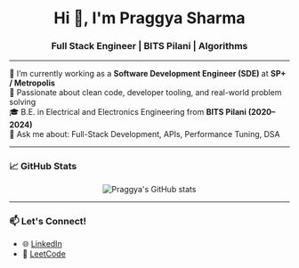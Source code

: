 <h1 align="center">Hi 👋, I'm Praggya Sharma</h1>
<h3 align="center">Full Stack Engineer | BITS Pilani | Algorithms</h3>

---

🌱 I’m currently working as a **Software Development Engineer (SDE)** at **SP+ / Metropolis**  
🚀 Passionate about clean code, developer tooling, and real-world problem solving  
🎓 B.E. in Electrical and Electronics Engineering from **BITS Pilani (2020–2024)**  
💬 Ask me about: Full-Stack Development, APIs, Performance Tuning, DSA

---

### 📈 GitHub Stats
<p align="center">
  <img src="https://github-readme-stats.vercel.app/api?username=PraggyaSharma&show_icons=true&theme=radical" alt="Praggya's GitHub stats" />
</p>

---

### 📫 Let's Connect!
- 🌐 [LinkedIn](https://www.linkedin.com/in/praggya-sharma-8a65061a0/)
- 🧠 [LeetCode](https://leetcode.com/u/praggyas/)

